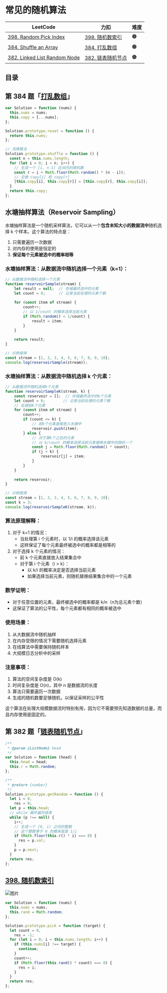 
# 常见的随机算法



|LeetCode|力扣|难度|
|---|---|---|
|[398. Random Pick Index](https://leetcode.com/problems/random-pick-index/)|[398. 随机数索引](https://leetcode.cn/problems/random-pick-index/)|🟠|
|[384. Shuffle an Array](https://leetcode.com/problems/shuffle-an-array/)|[384. 打乱数组](https://leetcode.cn/problems/shuffle-an-array/)|🟠|
|[382. Linked List Random Node](https://leetcode.com/problems/linked-list-random-node/)|[382. 链表随机节点](https://leetcode.cn/problems/linked-list-random-node/)|🟠|


## 目录
<!-- toc -->
 ## 第 384 题「[打乱数组](https://leetcode.cn/problems/shuffle-an-array)」 


```javascript hl:14
var Solution = function (nums) {
  this.nums = nums;
  this.copy = [...nums];
};

Solution.prototype.reset = function () {
  return this.nums;
};

// 洗牌算法
Solution.prototype.shuffle = function () {
  const n = this.nums.length;
  for (let i = 0; i < n; i++) {
    // 生成一个 [i, n-1] 区间内的随机数
    const r = i + Math.floor(Math.random() * (n - i));
    // 交换 copy[i] 和 copy[r]
    [this.copy[i], this.copy[r]] = [this.copy[r], this.copy[i]];
  }
  return this.copy;
};
```

## 水塘抽样算法（Reservoir Sampling）

水塘抽样算法是一个随机采样算法，它可以从一个**包含未知大小的数据流中**随机选择 k 个样本。这个算法的特点是：
1. 只需要遍历一次数据
2. 对内存的使用是恒定的
3. **保证每个元素被选中的概率相等**


### 水塘抽样算法：从数据流中随机选择一个元素（k=1）：

````javascript hl:8
// 从数据流中随机选择一个元素
function reservoirSample(stream) {
    let result = null;  // 存储最终选中的元素
    let count = 0;      // 记录当前处理的元素个数
    
    for (const item of stream) {
        count++;
        // 以 1/count 的概率选择当前元素
        if (Math.random() < 1/count) {
            result = item;
        }
    }
    
    return result;
}

// 示例使用
const stream = [1, 2, 3, 4, 5, 6, 7, 8, 9, 10];
console.log(reservoirSample(stream));
````

###  水塘抽样算法：从数据流中随机选择 k 个元素：

````javascript
// 从数据流中随机选择k个元素
function reservoirSampleK(stream, k) {
    const reservoir = [];  // 存储最终选中的k个元素
    let count = 0;        // 记录当前处理的元素个数
    // 处理前k个元素
    for (const item of stream) {
        count++;
        if (count <= k) {
            // 前k个元素直接放入水塘中
            reservoir.push(item);
        } else {
            // 对于第k个之后的元素
            // 以 k/count 的概率选择当前元素替换水塘中的随机一个
            const j = Math.floor(Math.random() * count);
            if (j < k) {
                reservoir[j] = item;
            }
        }
    }
    
    return reservoir;
}

// 示例使用
const stream = [1, 2, 3, 4, 5, 6, 7, 8, 9, 10];
const k = 3;
console.log(reservoirSampleK(stream, k));
````

### 算法原理解释：

1. 对于 k=1 的情况：
	- 当处理第 i 个元素时，以 1/i 的概率选择该元素
	- 这样保证了每个元素最终被选中的概率都是相等的
2. 对于选择 k 个元素的情况：
	- 前 k 个元素直接放入结果集合中
	- 对于第 i 个元素（i > k）：
		- 以 k/i 的概率决定是否选择当前元素
		- 如果选择当前元素，则随机替换结果集合中的一个元素

### 数学证明：
- 对于任意位置的元素，最终被选中的概率都是 k/n（n为总元素个数）
- 这保证了算法的公平性，每个元素都有相同的概率被选中

### 使用场景：

1. 从大数据流中随机抽样
2. 在内存受限的情况下需要随机选择元素
3. 在线算法中需要保持随机样本
4. 大规模日志分析中的采样

### 注意事项：

1. 算法的空间复杂度是 O(k)
2. 时间复杂度是 O(n)，其中 n 是数据流的长度
3. 算法只需要遍历一次数据
4. 生成的随机数要足够随机，以保证采样的公平性

这个算法在处理大规模数据流时特别有用，因为它不需要预先知道数据的总量，而且内存使用是固定的。


## 第 382 题「[链表随机节点](https://leetcode.cn/problems/linked-list-random-node)」

```javascript
/**
 * @param {ListNode} head
 */
var Solution = function (head) {
  this.head = head;
  this.r = Math.random;
};

/**
 * @return {number}
 */
Solution.prototype.getRandom = function () {
  let i = 0,
    res = 0;
  let p = this.head;
  // while 循环遍历链表
  while (p !== null) {
    i++;
    // 生成一个 [0, i) 之间的整数
    // 这个整数等于 0 的概率就是 1/i
    if (Math.floor(this.r() * i) === 0) {
      res = p.val;
    }
    p = p.next;
  }
  return res;
};
```

## [398. 随机数索引](https://leetcode.cn/problems/random-pick-index/)

![图片](https://832-1310531898.cos.ap-beijing.myqcloud.com/999.%20Obsidian@832/files/20241120-3.png)

```javascript hl:10,14
var Solution = function (nums) {
  this.nums = nums;
  this.rand = Math.random;
};

Solution.prototype.pick = function (target) {
  let count = 0,
    res = -1;
  for (let i = 0; i < this.nums.length; i++) {
    if (this.nums[i] !== target) {
      continue;
    }
    count++;
    if (Math.floor(this.rand() * count) === 0) {
      res = i;
    }
  }
  return res;
};
```